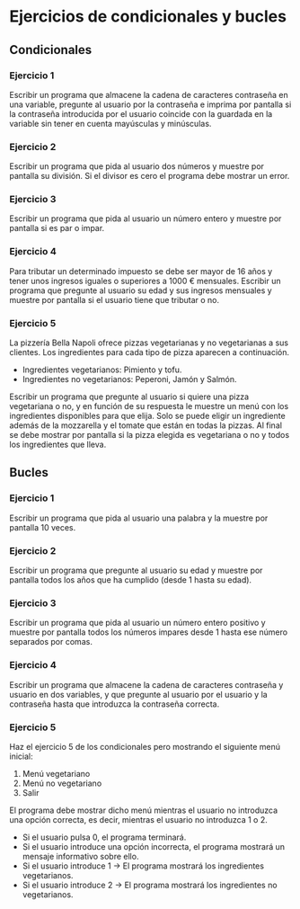 # Ejercicios de condicionales y bucles

## Condicionales

### Ejercicio 1
Escribir un programa que almacene la cadena de caracteres contraseña en una variable, pregunte al usuario por la contraseña e imprima por pantalla si la contraseña introducida por el usuario coincide con la guardada en la variable sin tener en cuenta mayúsculas y minúsculas.

### Ejercicio 2
Escribir un programa que pida al usuario dos números y muestre por pantalla su división. Si el divisor es cero el programa debe mostrar un error.

### Ejercicio 3
Escribir un programa que pida al usuario un número entero y muestre por pantalla si es par o impar.

### Ejercicio 4
Para tributar un determinado impuesto se debe ser mayor de 16 años y tener unos ingresos iguales o superiores a 1000 € mensuales. Escribir un programa que pregunte al usuario su edad y sus ingresos mensuales y muestre por pantalla si el usuario tiene que tributar o no.

### Ejercicio 5
La pizzería Bella Napoli ofrece pizzas vegetarianas y no vegetarianas a sus clientes. Los ingredientes para cada tipo de pizza aparecen a continuación.

- Ingredientes vegetarianos: Pimiento y tofu.
- Ingredientes no vegetarianos: Peperoni, Jamón y Salmón.

Escribir un programa que pregunte al usuario si quiere una pizza vegetariana o no, y en función de su respuesta le muestre un menú con los ingredientes disponibles para que elija. Solo se puede eligir un ingrediente además de la mozzarella y el tomate que están en todas la pizzas. Al final se debe mostrar por pantalla si la pizza elegida es vegetariana o no y todos los ingredientes que lleva.

## Bucles

### Ejercicio 1
Escribir un programa que pida al usuario una palabra y la muestre por pantalla 10 veces.

### Ejercicio 2
Escribir un programa que pregunte al usuario su edad y muestre por pantalla todos los años que ha cumplido (desde 1 hasta su edad).

### Ejercicio 3
Escribir un programa que pida al usuario un número entero positivo y muestre por pantalla todos los números impares desde 1 hasta ese número separados por comas.

### Ejercicio 4
Escribir un programa que almacene la cadena de caracteres contraseña y usuario en dos variables, y que pregunte al usuario por el usuario y la contraseña hasta que introduzca la contraseña correcta.

### Ejercicio 5
Haz el ejercicio 5 de los condicionales pero mostrando el siguiente menú inicial:  
1. Menú vegetariano
2. Menú no vegetariano
0. Salir

El programa debe mostrar dicho menú mientras el usuario no introduzca una opción correcta, es decir, mientras el usuario no introduzca 1 o 2. 
- Si el usuario pulsa 0, el programa terminará.
- Si el usuario introduce una opción incorrecta, el programa mostrará un mensaje informativo sobre ello.
- Si el usuario introduce 1 -> El programa mostrará los ingredientes vegetarianos.
- Si el usuario introduce 2 -> El programa mostrará los ingredientes no vegetarianos.
